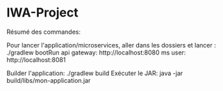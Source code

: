 # IWA-Project

Résumé des commandes:
 
Pour lancer l'application/microservices, aller dans les dossiers et lancer : ./gradlew bootRun
api gateway: http://localhost:8080
ms user: http://localhost:8081

Builder l'application: ./gradlew build
Exécuter le JAR: java -jar build/libs/mon-application.jar
